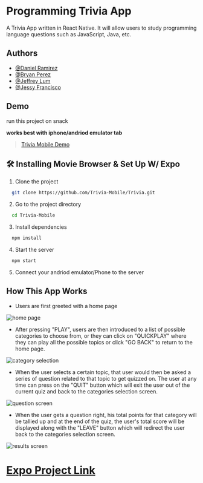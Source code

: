 
# Programming Trivia App

A Trivia App written in React Native. It will allow users to
study programming language questions such as JavaScript, Java, etc.

## Authors

- [@Daniel Ramirez](https://github.com/Dramir99)
- [@Bryan Perez](https://github.com/bperez28)
- [@Jeffrey Lum](https://github.com/JeffreyLum)
- [@Jessy Francisco](https://github.com/Jfranc90)

## Demo
run this project on snack

**works best with iphone/andriod emulator tab**

> [Trivia Mobile Demo](https://snack.expo.io/@dramir99/github.com-trivia-mobile-trivia)
  

## 🛠 Installing Movie Browser & Set Up W/ Expo

1. Clone the project

```bash
  git clone https://github.com/Trivia-Mobile/Trivia.git
```

2. Go to the project directory

```bash
  cd Trivia-Mobile
```

3. Install dependencies

```bash
  npm install
```

4. Start the server

```bash
  npm start
```

5. Connect your andriod emulator/Phone to the server

## How This App Works
- Users are first greeted with a home page

![home page](https://cdn.discordapp.com/attachments/345484506309853186/843606012200222750/unknown.png)

- After pressing "PLAY", users are then introduced to a list of possible categories to choose from, or they can click on "QUICKPLAY" where they can play all the possible topics or click "GO BACK" to return to the home page.

![category selection](https://cdn.discordapp.com/attachments/345484506309853186/843606437338808320/unknown.png)

- When the user selects a certain topic, that user would then be asked a series of question related to that topic to get quizzed on. The user at any time can press on the "QUIT" button which will exit the user out of the current quiz and back to the categories selection screen.

![question screen](https://cdn.discordapp.com/attachments/345484506309853186/843606571531108393/unknown.png)

- When the user gets a question right, his total points for that category will be tallied up and at the end of the quiz, the user's total score will be displayed along with the "LEAVE" button which will redirect the user back to the categories selection screen.

![results screen](https://cdn.discordapp.com/attachments/345484506309853186/843606622710005770/unknown.png)

# [Expo Project Link](https://expo.io/@jlum3/projects/Trivia-App)
